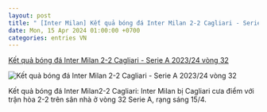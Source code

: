 ```yaml
---
layout: post
title: " [Inter Milan] Kết quả bóng đá Inter Milan 2-2 Cagliari - Serie A 2023/24 vòng 32"
date: Mon, 15 Apr 2024 01:00:00 +0700
categories: entries VN
---
```

[Kết quả bóng đá Inter Milan 2-2 Cagliari - Serie A 2023/24 vòng 32](https://vietnamnet.vn/ket-qua-bong-da-inter-milan-2-2-cagliari-serie-a-2023-24-vong-32-2270474.html)

![Kết quả bóng đá Inter Milan 2-2 Cagliari - Serie A 2023/24 vòng 32](https://static-images.vnncdn.net/files/publish/2024/4/15/inter-milan-tuot-chien-thang-truoc-cagliari-54.jpg)

Kết quả bóng đá Inter Milan2-2 Cagliari: Inter Milan bị Cagliari cưa điểm với trận hòa 2-2 trên sân nhà ở vòng 32 Serie A, rạng sáng 15/4.

